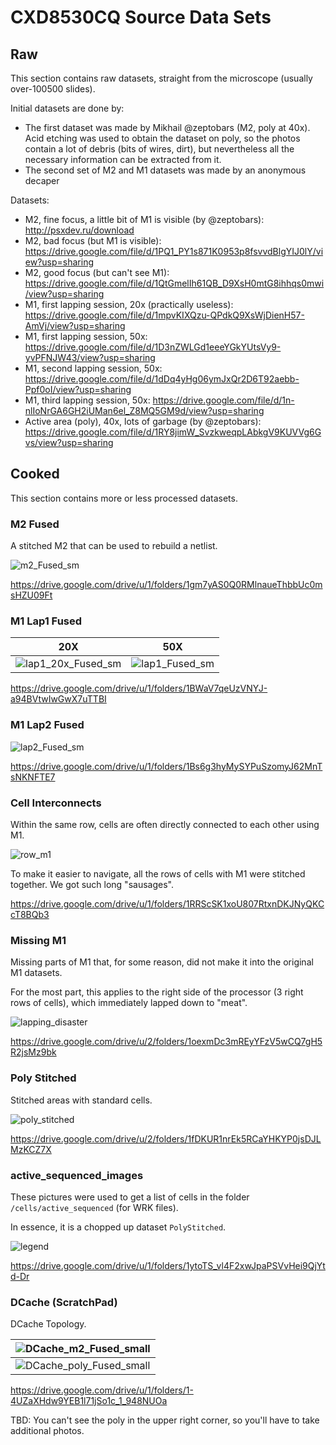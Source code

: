 # CXD8530CQ Source Data Sets

## Raw

This section contains raw datasets, straight from the microscope (usually over-100500 slides).

Initial datasets are done by:
- The first dataset was made by Mikhail @zeptobars (M2, poly at 40x). Acid etching was used to obtain the dataset on poly, so the photos contain a lot of debris (bits of wires, dirt), but nevertheless all the necessary information can be extracted from it.
- The second set of M2 and M1 datasets was made by an anonymous decaper

Datasets:

- M2, fine focus, a little bit of M1 is visible (by @zeptobars): http://psxdev.ru/download
- M2, bad focus (but M1 is visible): https://drive.google.com/file/d/1PQ1_PY1s871K0953p8fsvvdBlgYIJ0lY/view?usp=sharing
- M2, good focus (but can't see M1): https://drive.google.com/file/d/1QtGmelIh61QB_D9XsH0mtG8ihhqs0mwi/view?usp=sharing
- M1, first lapping session, 20x (practically useless): https://drive.google.com/file/d/1mpvKIXQzu-QPdkQ9XsWjDienH57-AmVj/view?usp=sharing
- M1, first lapping session, 50x: https://drive.google.com/file/d/1D3nZWLGd1eeeYGkYUtsVy9-yvPFNJW43/view?usp=sharing
- M1, second lapping session, 50x: https://drive.google.com/file/d/1dDq4yHg06ymJxQr2D6T92aebb-Ppf0oI/view?usp=sharing
- M1, third lapping session, 50x: https://drive.google.com/file/d/1n-nlIoNrGA6GH2iUMan6el_Z8MQ5GM9d/view?usp=sharing
- Active area (poly), 40x, lots of garbage (by @zeptobars): https://drive.google.com/file/d/1RY8jimW_SvzkweqpLAbkgV9KUVVg6Gvs/view?usp=sharing

## Cooked

This section contains more or less processed datasets.

### M2 Fused

A stitched M2 that can be used to rebuild a netlist.

![m2_Fused_sm](/imgstore/m2_Fused_sm.jpg)

https://drive.google.com/drive/u/1/folders/1gm7yAS0Q0RMlnaueThbbUc0msHZU09Ft

### M1 Lap1 Fused

|20X|50X|
|---|---|
|![lap1_20x_Fused_sm](/imgstore/lap1_20x_Fused_sm.jpg)|![lap1_Fused_sm](/imgstore/lap1_Fused_sm.jpg)|

https://drive.google.com/drive/u/1/folders/1BWaV7qeUzVNYJ-a94BVtwIwGwX7uTTBI

### M1 Lap2 Fused

![lap2_Fused_sm](/imgstore/lap2_Fused_sm.jpg)

https://drive.google.com/drive/u/1/folders/1Bs6g3hyMySYPuSzomyJ62MnTsNKNFTE7

### Cell Interconnects

Within the same row, cells are often directly connected to each other using M1.

![row_m1](/imgstore/cells/row_m1.jpg)

To make it easier to navigate, all the rows of cells with M1 were stitched together. We got such long "sausages".

https://drive.google.com/drive/u/1/folders/1RRScSK1xoU807RtxnDKJNyQKCcT8BQb3

### Missing M1

Missing parts of M1 that, for some reason, did not make it into the original M1 datasets.

For the most part, this applies to the right side of the processor (3 right rows of cells), which immediately lapped down to "meat".

![lapping_disaster](/imgstore/lapping_disaster.jpg)

https://drive.google.com/drive/u/2/folders/1oexmDc3mREyYFzV5wCQ7gH5R2jsMz9bk

### Poly Stitched

Stitched areas with standard cells.

![poly_stitched](/imgstore/poly_stitched.jpg)

https://drive.google.com/drive/u/2/folders/1fDKUR1nrEk5RCaYHKYP0jsDJLMzKCZ7X

### active_sequenced_images

These pictures were used to get a list of cells in the folder `/cells/active_sequenced` (for WRK files).

In essence, it is a chopped up dataset `PolyStitched`.

![legend](/cells/active_sequenced/legend.jpg)

https://drive.google.com/drive/u/1/folders/1ytoTS_vl4F2xwJpaPSVvHei9QjYtd-Dr

### DCache (ScratchPad)

DCache Topology.

|![DCache_m2_Fused_small](/imgstore/custom/DCache_m2_Fused_small.jpg)|
|---|
|![DCache_poly_Fused_small](/imgstore/custom/DCache_poly_Fused_small.jpg)|

https://drive.google.com/drive/u/1/folders/1-4UZaXHdw9YEB1l71jSo1c_1_948NUOa

TBD: You can't see the poly in the upper right corner, so you'll have to take additional photos.
